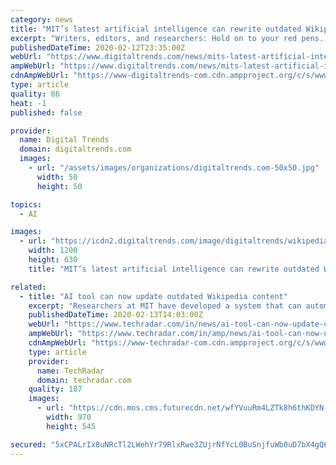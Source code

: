 ```yaml
---
category: news
title: "MIT’s latest artificial intelligence can rewrite outdated Wikipedia pages"
excerpt: "Writers, editors, and researchers: Hold on to your red pens. Because MIT-powered A.I. may be coming for your jobs. A new “text-generating system,” created by the brains behind Massachusetts Institute of Technology, may be the beginning of the end for all human editing jobs. The system, announced in a press release Wednesday, is able to ..."
publishedDateTime: 2020-02-12T23:35:00Z
webUrl: "https://www.digitaltrends.com/news/mits-latest-artificial-intelligence-can-rewrite-outdated-wikipedia-pages/"
ampWebUrl: "https://www.digitaltrends.com/news/mits-latest-artificial-intelligence-can-rewrite-outdated-wikipedia-pages/?amp"
cdnAmpWebUrl: "https://www-digitaltrends-com.cdn.ampproject.org/c/s/www.digitaltrends.com/news/mits-latest-artificial-intelligence-can-rewrite-outdated-wikipedia-pages/?amp"
type: article
quality: 86
heat: -1
published: false

provider:
  name: Digital Trends
  domain: digitaltrends.com
  images:
    - url: "/assets/images/organizations/digitaltrends.com-50x50.jpg"
      width: 50
      height: 50

topics:
  - AI

images:
  - url: "https://icdn2.digitaltrends.com/image/digitaltrends/wikipedia-politics-2-1200x630-c-ar1.91.jpg"
    width: 1200
    height: 630
    title: "MIT’s latest artificial intelligence can rewrite outdated Wikipedia pages"

related:
  - title: "AI tool can now update outdated Wikipedia content"
    excerpt: "Researchers at MIT have developed a system that can automatically update outdated and factually inconsistent data in Wikipedia articles. The automated tool ... structured sentences and relevant Wikipedia sentences, to train the AI system. As a result, it is now able to identify the redundant information then rewrite it without much human ..."
    publishedDateTime: 2020-02-13T14:03:00Z
    webUrl: "https://www.techradar.com/in/news/ai-tool-can-now-update-outdated-wikipedia-content"
    ampWebUrl: "https://www.techradar.com/in/amp/news/ai-tool-can-now-update-outdated-wikipedia-content"
    cdnAmpWebUrl: "https://www-techradar-com.cdn.ampproject.org/c/s/www.techradar.com/in/amp/news/ai-tool-can-now-update-outdated-wikipedia-content"
    type: article
    provider:
      name: TechRadar
      domain: techradar.com
    quality: 187
    images:
      - url: "https://cdn.mos.cms.futurecdn.net/wfYVuuRm4LZTk8h6thKDYN-1200-80.jpg"
        width: 970
        height: 545

secured: "5xCPALrIx8uNRcTl2LWehYr79RlxRwe3ZUjrNfYcL0BuSnjfuWb0uD7bX4gQ6dcEOluiPf4YngJrsHEQnlH5Dj95tuaEa416eEjJcMuaJ6kwyaapzfnBRuZ2f0ASweAvrtzzSsWExt9ZOx/9gbtONc+mXxyfu/jriyZFRGvC3ZDwU03d//UTBYbnEj2y2UeY9Xn8qHAtQzoVNTD9oJIuJawzK3f8wcoUOmGJ6H0zcLEG5prYTWoS3tVeANFiNtaxGOVD3eAt5GFX9AqyJvxTMfGAfLP1wLHOD8cANvLZXWTRQYTgoOWL+U9HU25oX+xf;Wmi5R3B3zv1GfiU7KxtjnA=="
---
```



